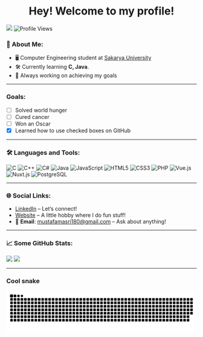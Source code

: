 <h1 align="center">Hey! Welcome to my profile!</h1>

![](https://hit.yhype.me/github/profile?account_id=147157356)
![Profile Views](https://komarev.com/ghpvc/?username=kledeatstacos)


### 🚀 About Me:
- 🖥️ Computer Engineering student at [Sakarya University](https://en.wikipedia.org/wiki/Sakarya_University)
- 🛠️ Currently learning **C, Java**.
- 🎯 Always working on achieving my goals

---

### Goals:
- [ ] Solved world hunger
- [ ] Cured cancer
- [ ] Won an Oscar
- [x] Learned how to use checked boxes on GitHub

---

### 🛠️ Languages and Tools:
![C](https://img.shields.io/badge/c-%2300599C.svg?style=flat-square&logo=c&logoColor=white)
![C++](https://img.shields.io/badge/c++-%2300599C.svg?style=flat-square&logo=c%2B%2B&logoColor=white)
![C#](https://img.shields.io/badge/c%23-%23239120.svg?style=flat-square&logo=csharp&logoColor=white)
![Java](https://img.shields.io/badge/java-%23ED8B00.svg?style=flat-square&logo=java&logoColor=white)
![JavaScript](https://img.shields.io/badge/javascript-%23F7DF1E.svg?style=flat-square&logo=javascript&logoColor=black)
![HTML5](https://img.shields.io/badge/html5-%23E34F26.svg?style=flat-square&logo=html5&logoColor=white)
![CSS3](https://img.shields.io/badge/css3-%231572B6.svg?style=flat-square&logo=css3&logoColor=white)
![PHP](https://img.shields.io/badge/php-%23777BB4.svg?style=flat-square&logo=php&logoColor=white)
![Vue.js](https://img.shields.io/badge/Vue.js-%234FC08D.svg?style=flat-square&logo=vue.js&logoColor=white)
![Nuxt.js](https://img.shields.io/badge/Nuxt.js-%234FC08D.svg?style=flat-square&logo=nuxt.js&logoColor=white)
![PostgreSQL](https://img.shields.io/badge/pgSQL-%23336791.svg?style=flat-square&logo=postgresql&logoColor=white)




---

### 🌐 **Social Links**:
- [LinkedIn](https://www.linkedin.com/in/mustafa-m-a4238b226/) – Let’s connect!  
- [Website](https://www.kledeatstacos.com) – A little hobby where I do fun stuff!
- 📧 **Email**: [mustafamasri180@gmail.com](mailto:mustafamasri180@gmail.com) – Ask about anything!

---

### 📈 Some GitHub Stats:
![](https://github-readme-stats.vercel.app/api?username=kledeatstacos&theme=transparent&hide_border=true&include_all_commits=false&count_private=false)
![](https://github-readme-stats.vercel.app/api/top-langs/?username=kledeatstacos&theme=transparent&hide_border=true&include_all_commits=false&count_private=false&layout=compact)

---

### Cool snake

![snake gif](https://github.com/KledEatsTacos/KledEatsTacos/blob/output/github-snake-dark.svg)
